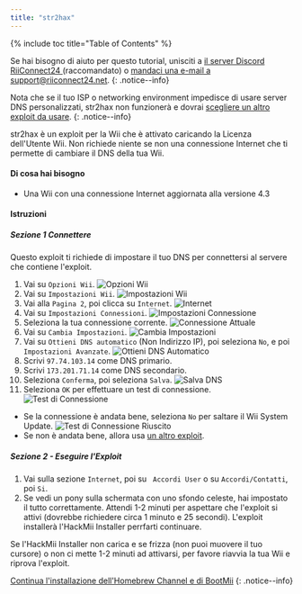 ```yaml
---
title: "str2hax"
---
```


{% include toc title="Table of Contents" %}

Se hai bisogno di aiuto per questo tutorial, unisciti a [il server Discord RiiConnect24 ](https://discord.gg/b4Y7jfD) (raccomandato) o [mandaci una e-mail a support@riiconnect24.net](mailto:support@riiconnect24.net).
{: .notice--info}

Nota che se il tuo ISP o networking environment impedisce di usare server DNS personalizzati, str2hax non funzionerà e dovrai [scegliere un altro exploit da usare](get-started).
{: .notice--info}

str2hax è un exploit per la Wii che è attivato caricando la Licenza dell'Utente Wii. Non richiede niente se non una connessione Internet che ti permette di cambiare il DNS della tua Wii.

#### Di cosa hai bisogno

* Una Wii con una connessione Internet aggiornata alla versione 4.3

#### Istruzioni

##### Sezione 1 Connettere

Questo exploit ti richiede di impostare il tuo DNS per connettersi al servere che contiene l'exploit.

1. Vai su `Opzioni Wii`. ![Opzioni Wii](/images/RiiConnect24/Internet_1.png)
2. Vai su `Impostazioni Wii`. ![Impostazioni Wii](/images/RiiConnect24/Internet_2.png)
3. Vai alla `Pagina 2`, poi clicca su `Internet`. ![Internet](/images/RiiConnect24/Internet_3.png)
4. Vai su `Impostazioni Connessioni`. ![Impostazioni Connessione](/images/RiiConnect24/Internet_4.png)
5. Seleziona la tua connessione corrente. ![Connessione Attuale](/images/RiiConnect24/Internet_5.png)
6. Vai su `Cambia Impostazioni`. ![Cambia Impostazioni](/images/RiiConnect24/Internet_6.png)
7. Vai su `Ottieni DNS automatico` (Non Indirizzo IP), poi seleziona `No`, e poi `Impostazioni Avanzate`. ![Ottieni DNS Automatico](/images/RiiConnect24/Internet_7.png)
8. Scrivi `97.74.103.14` come DNS primario.
9. Scrivi `173.201.71.14` come DNS secondario.
10. Seleziona `Conferma`, poi seleziona `Salva`. ![Salva DNS](/images/RiiConnect24/Internet_10.png)
11. Seleziona `OK` per effettuare un test di connessione. ![Test di Connessione](/images/RiiConnect24/Internet_11.png)
   - Se la connessione è andata bene, seleziona `No` per saltare il Wii System Update. ![Test di Connessione Riuscito](/images/RiiConnect24/Internet_12.png)
   - Se non è andata bene, allora usa [un altro exploit](get-started).

##### Sezione 2 - Eseguire l'Exploit

1. Vai sulla sezione `Internet`, poi su ` Accordi User` o su `Accordi/Contatti`, poi `Si`.
2. Se vedi un pony sulla schermata con uno sfondo celeste, hai impostato il tutto correttamente. Attendi 1-2 minuti per aspettare che l'exploit si attivi (dovrebbe richiedere circa 1 minuto e 25 secondi). L'exploit installerà l'HackMii Installer perrfarti continuare.

Se l'HackMii Installer non carica e se frizza (non puoi muovere il tuo cursore) o non ci mette 1-2 minuti ad attivarsi, per favore riavvia la tua Wii e riprova l'exploit.

[Continua l'installazione dell'Homebrew Channel e di BootMii](hbc)
{: .notice--info}
